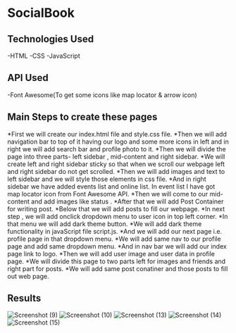 # SocialBook

## Technologies Used
  -HTML
  -CSS
  -JavaScript

## API Used
  -Font Awesome(To get some icons like map locator & arrow icon)

## Main Steps to create these pages
  *First we will create our index.html file and style.css file.
  *Then we will add navigation bar to top of it having our logo and some more icons in left and in right we will add search bar and profile photo to it.
  *Then we will divide the page into three parts- left sidebar , mid-content and right sidebar.
  *We will create left and right sidebar sticky so that when we scroll our webpage left and right sidebar do not get scrolled.
  *Then we will add images and text to left sidebar and we will style those elements in css file.
  *And in right sidebar we have added events list and online list. In event list I have got map locator icon from Font Awesome API.
  *Then we will come to our mid-content and add images like status .
  *After that we will add Post Container for writing post.
  *Below that we will add posts to fill our webpage.
  *In next step , we will add onclick dropdown menu to user icon in top left corner.
  *In that menu we will add dark theme button.
  *We will add dark theme functionality in javaScript file script.js.
  *And we will add our next page i.e. profile page in that dropdown menu.
  *We will add same nav to our profile page and add same dropdown menu.
  *And in nav bar we will add our index page link to logo.
  *Then we will add user image and user data in profile page.
  *We will divide this page to two parts left for images and friends and right part for posts.
  *We will add same post conatiner and those posts to fill out web page.

## Results
![Screenshot (9)](https://github.com/aman-s1/SocialBook/assets/117725652/e9124e3e-8ed6-4b25-8925-95a39cdf4312)
![Screenshot (10)](https://github.com/aman-s1/SocialBook/assets/117725652/e3f10b14-1c8d-498b-96f6-e9e91dd818a2)
![Screenshot (13)](https://github.com/aman-s1/SocialBook/assets/117725652/549fd596-1c6a-478e-9455-e867bbc88333)
![Screenshot (14)](https://github.com/aman-s1/SocialBook/assets/117725652/b52ac936-6ad8-4362-9975-c8cff6d01fbd)
![Screenshot (15)](https://github.com/aman-s1/SocialBook/assets/117725652/d7c26b15-63a6-4079-88a8-8fb2633e4950)




  
